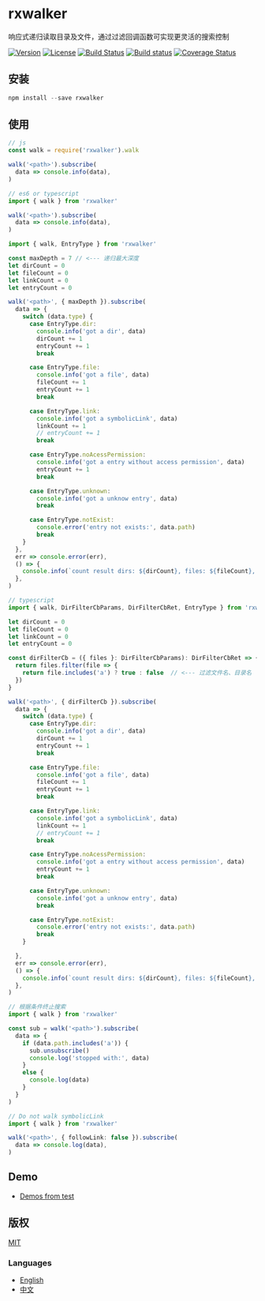 # rxwalker
响应式递归读取目录及文件，通过过滤回调函数可实现更灵活的搜索控制

[![Version](https://img.shields.io/npm/v/rxwalker.svg)](https://www.npmjs.com/package/rxwalker)
[![License](https://img.shields.io/badge/license-MIT-blue.svg)](https://opensource.org/licenses/MIT)
[![Build Status](https://travis-ci.org/waitingsong/node-rxwalker.svg?branch=master)](https://travis-ci.org/waitingsong/node-rxwalker)
[![Build status](https://ci.appveyor.com/api/projects/status/jt1a2bo4jk6b9728/branch/master?svg=true)](https://ci.appveyor.com/project/waitingsong/node-rxwalker/branch/master)
[![Coverage Status](https://coveralls.io/repos/github/waitingsong/node-rxwalker/badge.svg?branch=master)](https://coveralls.io/github/waitingsong/node-rxwalker?branch=master)


## 安装
```powershell
npm install --save rxwalker
```

## 使用
```js
// js
const walk = require('rxwalker').walk

walk('<path>').subscribe(
  data => console.info(data),
)
```

```ts
// es6 or typescript
import { walk } from 'rxwalker'

walk('<path>').subscribe(
  data => console.info(data),
)
```

```ts
import { walk, EntryType } from 'rxwalker'

const maxDepth = 7 // <--- 递归最大深度
let dirCount = 0
let fileCount = 0
let linkCount = 0
let entryCount = 0

walk('<path>', { maxDepth }).subscribe(
  data => {
    switch (data.type) {
      case EntryType.dir:
        console.info('got a dir', data)
        dirCount += 1
        entryCount += 1
        break

      case EntryType.file:
        console.info('got a file', data)
        fileCount += 1
        entryCount += 1
        break

      case EntryType.link:
        console.info('got a symbolicLink', data)
        linkCount += 1
        // entryCount += 1
        break

      case EntryType.noAcessPermission:
        console.info('got a entry without access permission', data)
        entryCount += 1
        break

      case EntryType.unknown:
        console.info('got a unknow entry', data)
        break

      case EntryType.notExist:
        console.error('entry not exists:', data.path)
        break
    }
  },
  err => console.error(err),
  () => {
    console.info(`count result dirs: ${dirCount}, files: ${fileCount}, links: ${linkCount}, entries: ${entryCount} `)
  },
)
```


```ts
// typescript
import { walk, DirFilterCbParams, DirFilterCbRet, EntryType } from 'rxwalker'

let dirCount = 0
let fileCount = 0
let linkCount = 0
let entryCount = 0

const dirFilterCb = ({ files }: DirFilterCbParams): DirFilterCbRet => {
  return files.filter(file => {
    return file.includes('a') ? true : false  // <--- 过滤文件名、目录名
  })
}

walk('<path>', { dirFilterCb }).subscribe(
  data => {
    switch (data.type) {
      case EntryType.dir:
        console.info('got a dir', data)
        dirCount += 1
        entryCount += 1
        break

      case EntryType.file:
        console.info('got a file', data)
        fileCount += 1
        entryCount += 1
        break

      case EntryType.link:
        console.info('got a symbolicLink', data)
        linkCount += 1
        // entryCount += 1
        break

      case EntryType.noAcessPermission:
        console.info('got a entry without access permission', data)
        entryCount += 1
        break

      case EntryType.unknown:
        console.info('got a unknow entry', data)
        break

      case EntryType.notExist:
        console.error('entry not exists:', data.path)
        break
    }

  },
  err => console.error(err),
  () => {
    console.info(`count result dirs: ${dirCount}, files: ${fileCount}, links: ${linkCount}, entries: ${entryCount} `)
  },
)
```

```ts
// 根据条件终止搜索
import { walk } from 'rxwalker'

const sub = walk('<path>').subscribe(
  data => {
    if (data.path.includes('a')) {
      sub.unsubscribe()
      console.log('stopped with:', data)
    }
    else {
      console.log(data)
    }
  }
)
```

```ts
// Do not walk symbolicLink
import { walk } from 'rxwalker'

walk('<path>', { followLink: false }).subscribe(
  data => console.log(data),
)
```

## Demo
- [Demos from test](https://github.com/waitingsong/node-rxwalker/blob/master/test/20_index.test.ts)



## 版权
[MIT](LICENSE)


### Languages
- [English](README.md)
- [中文](README.zh-CN.md)
